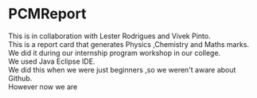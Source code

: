 # PCMReport
This is in collaboration with Lester Rodrigues and Vivek Pinto.<br>
This is a report card that generates Physics ,Chemistry and Maths marks.<br>
We did it during our internship program workshop in our college.<br>
We used Java Eclipse IDE.<br>
We did this when we were just beginners ,so we weren't aware about Github. <br>
However now we are
